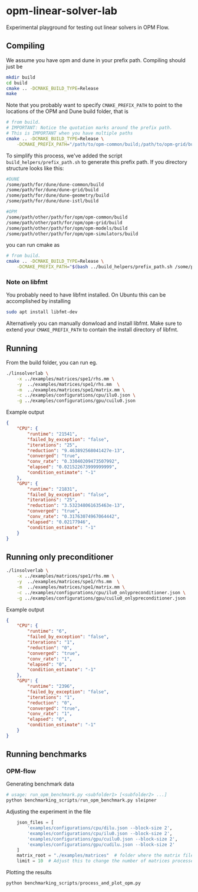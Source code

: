 # opm-linear-solver-lab
Experimental playground for testing out linear solvers in OPM Flow.

## Compiling
We assume you have opm and dune in your prefix path. Compiling should just be

```bash
mkdir build
cd build
cmake .. -DCMAKE_BUILD_TYPE=Release
make
```

Note that you probably want to specify `CMAKE_PREFIX_PATH` to point to the locations of the OPM and Dune build folder, that is

```bash
# from build. 
# IMPORTANT: Notice the quotation marks around the prefix path. 
# This is IMPORTANT when you have multiple paths
cmake .. -DCMAKE_BUILD_TYPE=Release \
    -DCMAKE_PREFIX_PATH="/path/to/opm-common/build;/path/to/opm-grid/build;MOREPATHSHERE"
```

To simplify this process, we've added the script `build_helpers/prefix_path.sh` to generate this prefix path. If you directory structure looks like this:

```bash
#DUNE
/some/path/for/dune/dune-common/build
/some/path/for/dune/dune-grid/build
/some/path/for/dune/dune-geometry/build
/some/path/for/dune/dune-istl/build

#OPM
/some/path/other/path/for/opm/opm-common/build
/some/path/other/path/for/opm/opm-grid/build
/some/path/other/path/for/opm/opm-models/build
/some/path/other/path/for/opm/opm-simulators/build
```

you can run cmake as

```bash
# from build. 
cmake .. -DCMAKE_BUILD_TYPE=Release \
    -DCMAKE_PREFIX_PATH="$(bash ../build_helpers/prefix_path.sh /some/path/other/path/for/opm/ /some/path/for/dune/dune-common/)"
```

### Note on libfmt

You probably need to have libfmt installed. On Ubuntu this can be accomplished by installing

```bash
sudo apt install libfmt-dev
```

Alternatively you can manually donwload and install libfmt. Make sure to extend your `CMAKE_PREFIX_PATH` to contain the install directory of libfmt.
## Running
From the build folder, you can run eg. 

```bash
./linsolverlab \
    -x ../examples/matrices/spe1/rhs.mm \
    -y  ../examples/matrices/spe1/rhs.mm  \
    -m  ../examples/matrices/spe1/matrix.mm \
    -c ../examples/configurations/cpu/ilu0.json \
    -g ../examples/configurations/gpu/cuilu0.json
```

Example output

```JSON
{
    "CPU": {
        "runtime": "21541",
        "failed_by_exception": "false",
        "iterations": "25",
        "reduction": "9.463892568041427e-13",
        "converged": "true",
        "conv_rate": "0.33040209473507992",
        "elapsed": "0.021522673999999999",
        "condition_estimate": "-1"
    },
    "GPU": {
        "runtime": "21831",
        "failed_by_exception": "false",
        "iterations": "25",
        "reduction": "3.532348061635463e-13",
        "converged": "true",
        "conv_rate": "0.31763074967064442",
        "elapsed": "0.02177946",
        "condition_estimate": "-1"
    }
}

```


## Running only preconditioner

```bash
./linsolverlab \
    -x ../examples/matrices/spe1/rhs.mm \
    -y  ../examples/matrices/spe1/rhs.mm  \
    -m  ../examples/matrices/spe1/matrix.mm \
    -c ../examples/configurations/cpu/ilu0_onlypreconditioner.json \
    -g ../examples/configurations/gpu/cuilu0_onlypreconditioner.json
```

Example output
```JSON
{
    "CPU": {
        "runtime": "6",
        "failed_by_exception": "false",
        "iterations": "1",
        "reduction": "0",
        "converged": "true",
        "conv_rate": "1",
        "elapsed": "0",
        "condition_estimate": "-1"
    },
    "GPU": {
        "runtime": "2396",
        "failed_by_exception": "false",
        "iterations": "1",
        "reduction": "0",
        "converged": "true",
        "conv_rate": "1",
        "elapsed": "0",
        "condition_estimate": "-1"
    }
}

```


## Running benchmarks


### OPM-flow


Generating benchmark data

```python
# usage: run_opm_benchmark.py <subfolder1> [<subfolder2> ...]
python benchmarking_scripts/run_opm_benchmark.py sleipner
```

Adjusting the experiment in the file

```python
    json_files = [
        'examples/configurations/cpu/dilu.json --block-size 2',
        'examples/configurations/cpu/ilu0.json --block-size 2',
        'examples/configurations/gpu/cuilu0.json --block-size 2',
        'examples/configurations/gpu/cudilu.json --block-size 2'
    ]
    matrix_root = "./examples/matrices"  # folder where the matrix files can be found
    limit = 10  # Adjust this to change the number of matrices processed per directory
```



Plotting the results

```python
python benchmarking_scripts/process_and_plot_opm.py
```

